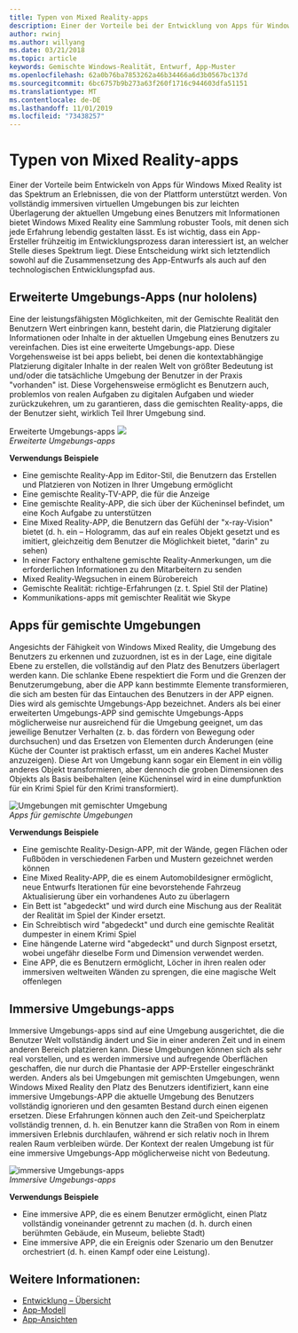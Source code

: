 ```yaml
---
title: Typen von Mixed Reality-apps
description: Einer der Vorteile bei der Entwicklung von Apps für Windows Mixed Reality besteht darin, dass es eine Palette an Erfahrungen gibt, die die Plattform von vollständig immersiven virtuellen Umgebungen unterstützen kann, um Informationen über die aktuelle Umgebung eines Benutzers zu erhalten.
author: rwinj
ms.author: willyang
ms.date: 03/21/2018
ms.topic: article
keywords: Gemischte Windows-Realität, Entwurf, App-Muster
ms.openlocfilehash: 62a0b76ba7853262a46b34466a6d3b0567bc137d
ms.sourcegitcommit: 6bc6757b9b273a63f260f1716c944603dfa51151
ms.translationtype: MT
ms.contentlocale: de-DE
ms.lasthandoff: 11/01/2019
ms.locfileid: "73438257"
---
```

# <a name="types-of-mixed-reality-apps"></a>Typen von Mixed Reality-apps

Einer der Vorteile beim Entwickeln von Apps für Windows Mixed Reality ist das Spektrum an Erlebnissen, die von der Plattform unterstützt werden. Von vollständig immersiven virtuellen Umgebungen bis zur leichten Überlagerung der aktuellen Umgebung eines Benutzers mit Informationen bietet Windows Mixed Reality eine Sammlung robuster Tools, mit denen sich jede Erfahrung lebendig gestalten lässt. Es ist wichtig, dass ein App-Ersteller frühzeitig im Entwicklungsprozess daran interessiert ist, an welcher Stelle dieses Spektrum liegt. Diese Entscheidung wirkt sich letztendlich sowohl auf die Zusammensetzung des App-Entwurfs als auch auf den technologischen Entwicklungspfad aus.

## <a name="enhanced-environment-apps-hololens-only"></a>Erweiterte Umgebungs-Apps (nur hololens)

Eine der leistungsfähigsten Möglichkeiten, mit der Gemischte Realität den Benutzern Wert einbringen kann, besteht darin, die Platzierung digitaler Informationen oder Inhalte in der aktuellen Umgebung eines Benutzers zu vereinfachen. Dies ist eine erweiterte Umgebungs-app. Diese Vorgehensweise ist bei apps beliebt, bei denen die kontextabhängige Platzierung digitaler Inhalte in der realen Welt von größter Bedeutung ist und/oder die tatsächliche Umgebung der Benutzer in der Praxis "vorhanden" ist. Diese Vorgehensweise ermöglicht es Benutzern auch, problemlos von realen Aufgaben zu digitalen Aufgaben und wieder zurückzukehren, um zu garantieren, dass die gemischten Reality-apps, die der Benutzer sieht, wirklich Teil Ihrer Umgebung sind.

Erweiterte Umgebungs-apps ![](images/enhancedenvironmentapps-640px.jpg)<br>
*Erweiterte Umgebungs-apps*

**Verwendungs Beispiele**
* Eine gemischte Reality-App im Editor-Stil, die Benutzern das Erstellen und Platzieren von Notizen in Ihrer Umgebung ermöglicht
* Eine gemischte Reality-TV-APP, die für die Anzeige
* Eine gemischte Reality-APP, die sich über der Kücheninsel befindet, um eine Koch Aufgabe zu unterstützen
* Eine Mixed Reality-APP, die Benutzern das Gefühl der "x-ray-Vision" bietet (d. h. ein – Hologramm, das auf ein reales Objekt gesetzt und es imitiert, gleichzeitig dem Benutzer die Möglichkeit bietet, "darin" zu sehen)
* In einer Factory enthaltene gemischte Reality-Anmerkungen, um die erforderlichen Informationen zu den Mitarbeitern zu senden
* Mixed Reality-Wegsuchen in einem Bürobereich
* Gemischte Realität: richtige-Erfahrungen (z. t. Spiel Stil der Platine)
* Kommunikations-apps mit gemischter Realität wie Skype

## <a name="blended-environment-apps"></a>Apps für gemischte Umgebungen

Angesichts der Fähigkeit von Windows Mixed Reality, die Umgebung des Benutzers zu erkennen und zuzuordnen, ist es in der Lage, eine digitale Ebene zu erstellen, die vollständig auf den Platz des Benutzers überlagert werden kann. Die schlanke Ebene respektiert die Form und die Grenzen der Benutzerumgebung, aber die APP kann bestimmte Elemente transformieren, die sich am besten für das Eintauchen des Benutzers in der APP eignen. Dies wird als gemischte Umgebungs-App bezeichnet. Anders als bei einer erweiterten Umgebungs-APP sind gemischte Umgebungs-Apps möglicherweise nur ausreichend für die Umgebung geeignet, um das jeweilige Benutzer Verhalten (z. b. das fördern von Bewegung oder durchsuchen) und das Ersetzen von Elementen durch Änderungen (eine Küche der Counter ist praktisch erfasst, um ein anderes Kachel Muster anzuzeigen). Diese Art von Umgebung kann sogar ein Element in ein völlig anderes Objekt transformieren, aber dennoch die groben Dimensionen des Objekts als Basis beibehalten (eine Kücheninsel wird in eine dumpfunktion für ein Krimi Spiel für den Krimi transformiert).

![Umgebungen mit gemischter Umgebung](images/blendedenvironmentapps-640px.jpg)<br>
*Apps für gemischte Umgebungen*

**Verwendungs Beispiele**
* Eine gemischte Reality-Design-APP, mit der Wände, gegen Flächen oder Fußböden in verschiedenen Farben und Mustern gezeichnet werden können
* Eine Mixed Reality-APP, die es einem Automobildesigner ermöglicht, neue Entwurfs Iterationen für eine bevorstehende Fahrzeug Aktualisierung über ein vorhandenes Auto zu überlagern
* Ein Bett ist "abgedeckt" und wird durch eine Mischung aus der Realität der Realität im Spiel der Kinder ersetzt.
* Ein Schreibtisch wird "abgedeckt" und durch eine gemischte Realität dumpester in einem Krimi Spiel
* Eine hängende Laterne wird "abgedeckt" und durch Signpost ersetzt, wobei ungefähr dieselbe Form und Dimension verwendet werden.
* Eine APP, die es Benutzern ermöglicht, Löcher in ihren realen oder immersiven weltweiten Wänden zu sprengen, die eine magische Welt offenlegen

## <a name="immersive-environment-apps"></a>Immersive Umgebungs-apps

Immersive Umgebungs-apps sind auf eine Umgebung ausgerichtet, die die Benutzer Welt vollständig ändert und Sie in einer anderen Zeit und in einem anderen Bereich platzieren kann. Diese Umgebungen können sich als sehr real vorstellen, und es werden immersive und aufregende Oberflächen geschaffen, die nur durch die Phantasie der APP-Ersteller eingeschränkt werden. Anders als bei Umgebungen mit gemischten Umgebungen, wenn Windows Mixed Reality den Platz des Benutzers identifiziert, kann eine immersive Umgebungs-APP die aktuelle Umgebung des Benutzers vollständig ignorieren und den gesamten Bestand durch einen eigenen ersetzen. Diese Erfahrungen können auch den Zeit-und Speicherplatz vollständig trennen, d. h. ein Benutzer kann die Straßen von Rom in einem immersiven Erlebnis durchlaufen, während er sich relativ noch in Ihrem realen Raum verbleiben würde. Der Kontext der realen Umgebung ist für eine immersive Umgebungs-App möglicherweise nicht von Bedeutung.

![immersive Umgebungs-apps](images/windows-mixed-reality-640px.jpg)<br>
*Immersive Umgebungs-apps*

**Verwendungs Beispiele**
* Eine immersive APP, die es einem Benutzer ermöglicht, einen Platz vollständig voneinander getrennt zu machen (d. h. durch einen berühmten Gebäude, ein Museum, beliebte Stadt)
* Eine immersive APP, die ein Ereignis oder Szenario um den Benutzer orchestriert (d. h. einen Kampf oder eine Leistung).

## <a name="see-also"></a>Weitere Informationen:
* [Entwicklung – Übersicht](development.md)
* [App-Modell](app-model.md)
* [App-Ansichten](app-views.md)
